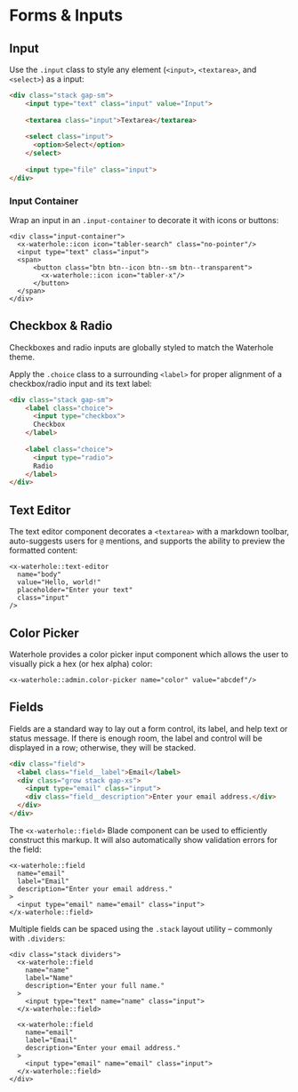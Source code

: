 # Forms & Inputs

## Input
Use the `.input` class to style any element (`<input>`, `<textarea>`, and `<select>`) as a input:

```html render
<div class="stack gap-sm">
    <input type="text" class="input" value="Input">
    
    <textarea class="input">Textarea</textarea>
    
    <select class="input">
      <option>Select</option>
    </select>
    
    <input type="file" class="input">
</div>
```

### Input Container
Wrap an input in an `.input-container` to decorate it with icons or buttons:

```blade render
<div class="input-container">
  <x-waterhole::icon icon="tabler-search" class="no-pointer"/>
  <input type="text" class="input">
  <span>
      <button class="btn btn--icon btn--sm btn--transparent">
        <x-waterhole::icon icon="tabler-x"/>
      </button>
  </span>
</div>
```

## Checkbox & Radio
Checkboxes and radio inputs are globally styled to match the Waterhole theme.

Apply the `.choice` class to a surrounding `<label>` for proper alignment of a checkbox/radio input and its text label:

```html render
<div class="stack gap-sm">
    <label class="choice">
      <input type="checkbox">
      Checkbox
    </label>
    
    <label class="choice">
      <input type="radio">
      Radio
    </label>
</div>
```

## Text Editor
The text editor component decorates a `<textarea>` with a markdown toolbar, auto-suggests users for `@` mentions, and supports the ability to preview the formatted content:

```blade render
<x-waterhole::text-editor 
  name="body"
  value="Hello, world!"
  placeholder="Enter your text"
  class="input"
/>
```

## Color Picker
Waterhole provides a color picker input component which allows the user to visually pick a hex (or hex alpha) color:

```blade render
<x-waterhole::admin.color-picker name="color" value="abcdef"/>
```

## Fields
Fields are a standard way to lay out a form control, its label, and help text or status message. If there is enough room, the label and control will be displayed in a row; otherwise, they will be stacked.

```html render
<div class="field">
  <label class="field__label">Email</label>
  <div class="grow stack gap-xs">
    <input type="email" class="input">
    <div class="field__description">Enter your email address.</div>
  </div>
</div>
```

The `<x-waterhole::field>` Blade component can be used to efficiently construct this markup. It will also automatically show validation errors for the field:

```blade render
<x-waterhole::field
  name="email"
  label="Email" 
  description="Enter your email address."
>
  <input type="email" name="email" class="input">
</x-waterhole::field>
```

Multiple fields can be spaced using the `.stack` layout utility – commonly with `.dividers`:

```blade render
<div class="stack dividers">
  <x-waterhole::field
    name="name"
    label="Name"
    description="Enter your full name."
  >
    <input type="text" name="name" class="input">
  </x-waterhole::field>

  <x-waterhole::field
    name="email"
    label="Email"
    description="Enter your email address."
  >
    <input type="email" name="email" class="input">
  </x-waterhole::field>
</div>
```
